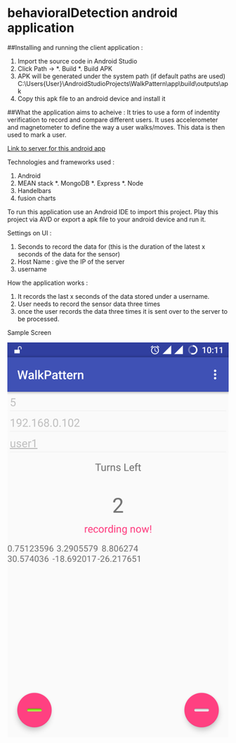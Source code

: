 # behavioralDetection android application

##Installing and running the client application :
1. Import the source code in Android Studio
2. Click Path -> 
   *. Build
   *. Build APK
3. APK will be generated under the system path (if default paths are used)
C:\Users\{User}\AndroidStudioProjects\WalkPattern\app\build\outputs\apk
4. Copy this apk file to an android device and install it

##What the application aims to acheive :
It tries to use a form of indentity verification to record and compare different users. It uses accelerometer and magnetometer to define the way a user walks/moves. This data is then used to mark a user.

[Link to server for this android app](https://github.com/siddharthmudgal/behavioralDetectionServer.git)

Technologies and frameworks used : 
1. Android
2. MEAN stack
  *. MongoDB
  *. Express
  *. Node
3. Handelbars
4. fusion charts


To run this application use an Android IDE to import this project. Play this project via AVD or export a apk file to your android device and run it.

Settings on UI : 

1. Seconds to record the data for (this is the duration of the latest x seconds of the data for the sensor)
2. Host Name : give the IP of the server 
3. username

How the application works : 

1. It records the last x seconds of the data stored under a username. 
2. User needs to record the sensor data three times
3. once the user records the data three times it is sent over to the server to be processed.

Sample Screen

![alt text](https://github.com/siddharthmudgal/behavioralDetection/blob/master/screen/screen.png "Sample screen")
